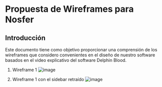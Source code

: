 # Propuesta de Wireframes para Nosfer

## Introducción

Este documento tiene como objetivo proporcionar una comprensión de los wireframes que considero convenientes en el diseño de nuestro software basados en el video explicativo del software Delphin Blood.

1. Wireframe 1
   ![image](https://github.com/nosfer-fisi/nosfer/assets/125885880/fe805bd0-d3ef-4adb-84ef-d36034d839d8.png)
   
2. Wireframe 1 con el sidebar retraído
![image](https://github.com/nosfer-fisi/nosfer/assets/125885880/1c1e9dbf-d9ab-4889-95d3-9b4961dd79d6.png)
